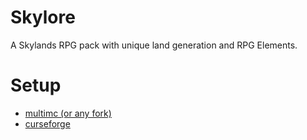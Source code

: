 # Skylore

A Skylands RPG pack with unique land generation and RPG Elements.

# Setup
- [multimc (or any fork)](setup/multimc.md)
- [curseforge](setup/curseforgeWIP.md)
